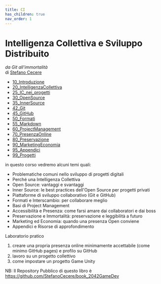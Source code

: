 ```yaml
---
title: CI
has_children: true
nav_order: 1
---
```


# Intelligenza Collettiva e Sviluppo Distribuito
*da Git all'immortalità*  
di [Stefano Cecere](https://github.com/StefanoCecere)

- [10_Introduzione](10_Introduzione.md)
- [20_IntelligenzaCollettiva](20_IntelligenzaCollettiva.md)
- [25_IC_nei_progetti](25_IC_nei_progetti.md)
- [30_OpenSource](30_OpenSource.md)
- [35_InnerSource](35_InnerSource.md)
- [42_Git](42_Git.md)
- [45_GitHub](45_GitHub.md)
- [50_Formati](50_Formati.md)
- [55_Markdown](55_Markdown.md)
- [60_ProjectManagement](60_ProjectManagement.md)
- [70_PresenzaOnline](70_PresenzaOnline.md)
- [80_Preservazione](80_Preservazione.md)
- [90_MarketingEconomia](90_MarketingEconomia.md)
- [95_Appendici](95_Appendici.md)
- [99_Progetti](99_Progetti.md)

in questo corso vedremo alcuni temi quali:
- Problematiche comuni nello sviluppo di progetti digitali
- Perché una Intelligenza Collettiva
- Open Source: vantaggi e svantaggi
- Inner Source: le best practices dell'Open Source per progetti privati
- Piattaforme di sviluppo collaborativo (Git e GitHub)
- Formati e Interscambio: per collaborare meglio
- Basi di Project Management
- Accessibilità e Presenza: come farsi amare dai collaboratori e dai boss
- Preservazione e Immortalità: preservazione e leggibilità a futuro
- Marketing ed Economia: quando una presenza Open conviene
- Appendici e Risorse di approfondimento

Laboratorio pratico
1. creare una propria presenza online minimamente accettabile (come minimo GitHub pages) e profilo su GitHub
2. lavoro su un progetto collettivo
3. come impostare un progetto Game Unity

NB: Il Repository Pubblico di questo libro è
<https://github.com/StefanoCecere/book_2042GameDev>
